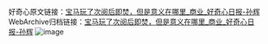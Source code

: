 好奇心原文链接：[宝马玩了次阅后即焚，但是意义在哪里_商业_好奇心日报-孙辉](https://www.qdaily.com/articles/4560.html)
WebArchive归档链接：[宝马玩了次阅后即焚，但是意义在哪里_商业_好奇心日报-孙辉](http://web.archive.org/web/20160808171233/http://www.qdaily.com/articles/4560.html)
![image](http://ww3.sinaimg.cn/large/007d5XDply1g3w4q1hy98j30u02o6x51)